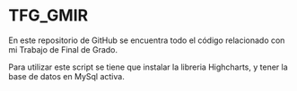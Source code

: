 # TFG_GMIR
En este repositorio de GitHub se encuentra todo el código relacionado con mi Trabajo de Final de Grado.

Para utilizar este script se tiene que instalar la libreria Highcharts, y tener la base de datos en MySql activa.
